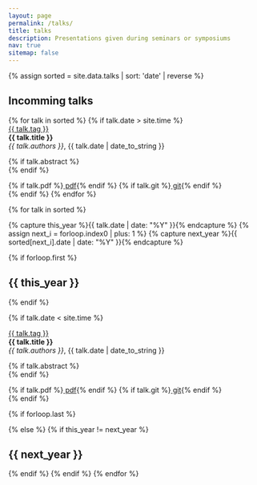 ```yaml
---
layout: page
permalink: /talks/
title: talks
description: Presentations given during seminars or symposiums
nav: true
sitemap: false
---
```


{% assign sorted = site.data.talks | sort: 'date' | reverse %}

<h2>Incomming talks</h2>
<div class="container">
{% for talk in sorted %}
{% if talk.date > site.time %}
<div class="row">
<div class="col-sm-2 align-self-start">
<a href="{{ talk.url }}" class="badge badge-primary">{{ talk.tag }}</a>
</div>
<div class="col-sm-8">
<strong> {{ talk.title }} </strong> <br/> <em>{{ talk.authors }}</em>, <time datetime="{{ talk.date | date: "%Y-%m-%d" }}">{{ talk.date | date_to_string }}</time>  <br/>

{% if talk.abstract %}  <br/>{% endif %}

<div class="btn-group btn-group-sm" role="group" aria-label="Basic example">
  {% if talk.pdf %}<a type="button" href="{{ talk.pdf }}" class="btn bg-danger text-white"><i class="fas fa-file-pdf"></i> pdf</a>{% endif %}
  {% if talk.git %}<a type="button" href="{{ talk.git }}" class="btn bg-info text-white"><i class="fab fa-github"></i> git</a>{% endif %}
</div>
</div>
</div>
{% endif %}
{% endfor %}
</div>


{% for talk in sorted %}

{% capture this_year %}{{ talk.date | date: "%Y" }}{% endcapture %}
{% assign next_i = forloop.index0 | plus: 1 %}
{% capture next_year %}{{ sorted[next_i].date | date: "%Y" }}{% endcapture %}

{% if forloop.first %}
<h2>{{ this_year }}</h2>
<div class="container">
{% endif %}

{% if talk.date < site.time %}
<div class="row">
<div class="col-sm-2 align-self-start">
<a href="{{ talk.url }}" class="badge badge-primary">{{ talk.tag }}</a>
</div>
<div class="col-sm-8">
<strong> {{ talk.title }} </strong> <br/> <em>{{ talk.authors }}</em>, <time datetime="{{ talk.date | date: "%Y-%m-%d" }}">{{ talk.date | date_to_string }}</time>  <br/>

{% if talk.abstract %}  <br/>{% endif %}

<div class="btn-group btn-group-sm" role="group" aria-label="Basic example">
  {% if talk.pdf %}<a type="button" href="{{ talk.pdf }}" class="btn bg-danger text-white"><i class="fas fa-file-pdf"></i> pdf</a>{% endif %}
  {% if talk.git %}<a type="button" href="{{ talk.git }}" class="btn bg-info text-white"><i class="fab fa-github"></i> git</a>{% endif %}
</div>
</div>
</div>
{% endif %}

{% if forloop.last %}
</div>
{% else %}
{% if this_year != next_year %}
</div>
<h2>{{ next_year }}</h2>
<div class="container">
{% endif %}
{% endif %}
{% endfor %}

